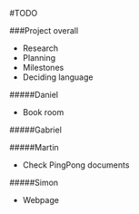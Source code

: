 #TODO

###Project overall
- Research
- Planning
- Milestones
- Deciding language

#####Daniel
- Book room


#####Gabriel

#####Martin
- Check PingPong documents

#####Simon
- Webpage
